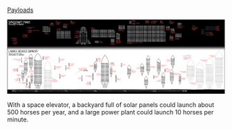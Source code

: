 [Payloads](https://xkcd.com/1461)

![Payloads](./random_comic.png)

With a space elevator, a backyard full of solar panels could launch about 500 horses per year, and a large power plant could launch 10 horses per minute.


